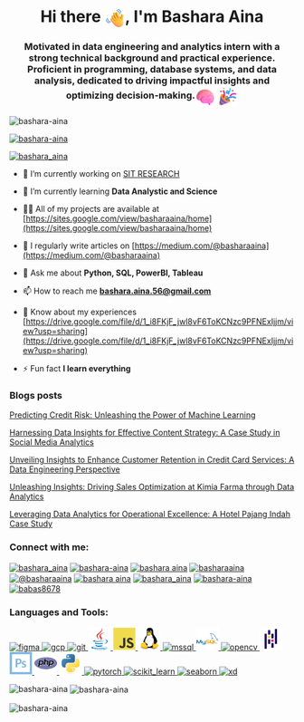 <h1 align="center">Hi there <img align=center src="Resources/Hand.png" alt="Waving Hand" width="36" height="36" />, I'm Bashara Aina</h1>
<h3 align="center">Motivated in data engineering and analytics intern with a strong technical background and practical experience. Proficient in programming, database systems, and data analysis, dedicated to driving impactful insights and optimizing decision-making.<img align=center src="Resources/Brain.png" alt="Brain" width="36" height="36" /> <img align=center src="Resources/Confetti.png" alt="Party Popper" width="36" height="36"/></h3> 

<p align="left"> <img src="https://komarev.com/ghpvc/?username=bashara-aina&label=Profile%20views&color=0e75b6&style=flat" alt="bashara-aina" /> </p>

<p align="left"> <a href="https://github.com/ryo-ma/github-profile-trophy"><img src="https://github-profile-trophy.vercel.app/?username=bashara-aina" alt="bashara-aina" /></a> </p>

<p align="left"> <a href="https://twitter.com/bashara_aina" target="blank"><img src="https://img.shields.io/twitter/follow/bashara_aina?logo=twitter&style=for-the-badge" alt="bashara_aina" /></a> </p>

- 🔭 I’m currently working on [SIT RESEARCH](https://github.com/Bashara-aina/SIT_Research)

- 🌱 I’m currently learning **Data Analystic and Science**

- 👨‍💻 All of my projects are available at [https://sites.google.com/view/basharaaina/home](https://sites.google.com/view/basharaaina/home)

- 📝 I regularly write articles on [https://medium.com/@basharaaina](https://medium.com/@basharaaina)

- 💬 Ask me about **Python, SQL, PowerBI, Tableau**

- 📫 How to reach me **bashara.aina.56@gmail.com**

- 📄 Know about my experiences [https://drive.google.com/file/d/1_i8FKjF_jwl8vF6ToKCNzc9PFNExIjjm/view?usp=sharing](https://drive.google.com/file/d/1_i8FKjF_jwl8vF6ToKCNzc9PFNExIjjm/view?usp=sharing)

- ⚡ Fun fact **I learn everything**

### Blogs posts
<!-- BLOG-POST-LIST:START -->
<a href="https://medium.com/@basharaaina/predicting-credit-risk-unleashing-the-power-of-machine-learning-dd8a47ba691b">Predicting Credit Risk: Unleashing the Power of Machine Learning</a><br>

<a href="https://medium.com/@basharaaina/harnessing-data-insights-for-effective-content-strategy-a-case-study-in-social-media-analytics-20b39f3f2411">Harnessing Data Insights for Effective Content Strategy: A Case Study in Social Media Analytics</a><br>

<a href="https://medium.com/@basharaaina/unveiling-insights-to-enhance-customer-retention-in-credit-card-services-a-data-engineering-deb2c818477f">Unveiling Insights to Enhance Customer Retention in Credit Card Services: A Data Engineering Perspective
</a><br>

<a href="https://medium.com/@basharaaina/unleashing-insights-driving-sales-optimization-at-kimia-farma-through-data-analytics-4b5c4ec86396">Unleashing Insights: Driving Sales Optimization at Kimia Farma through Data Analytics
</a><br>

<a href="(https://medium.com/@basharaaina/leveraging-data-analytics-for-operational-excellence-a-hotel-pajang-indah-case-study-f4e87f79cedb)">Leveraging Data Analytics for Operational Excellence: A Hotel Pajang Indah Case Study</a><br>
<!-- BLOG-POST-LIST:END -->

<h3 align="left">Connect with me:</h3>
<p align="left">
<a href="https://twitter.com/bashara_aina" target="blank"><img align="center" src="https://raw.githubusercontent.com/rahuldkjain/github-profile-readme-generator/master/src/images/icons/Social/twitter.svg" alt="bashara_aina" height="30" width="40" /></a>
<a href="https://linkedin.com/in/bashara-aina" target="blank"><img align="center" src="https://raw.githubusercontent.com/rahuldkjain/github-profile-readme-generator/master/src/images/icons/Social/linked-in-alt.svg" alt="bashara-aina" height="30" width="40" /></a>
<a href="https://fb.com/bashara aina" target="blank"><img align="center" src="https://raw.githubusercontent.com/rahuldkjain/github-profile-readme-generator/master/src/images/icons/Social/facebook.svg" alt="bashara aina" height="30" width="40" /></a>
<a href="https://instagram.com/basharaaina" target="blank"><img align="center" src="https://raw.githubusercontent.com/rahuldkjain/github-profile-readme-generator/master/src/images/icons/Social/instagram.svg" alt="basharaaina" height="30" width="40" /></a>
<a href="https://medium.com/@basharaaina" target="blank"><img align="center" src="https://raw.githubusercontent.com/rahuldkjain/github-profile-readme-generator/master/src/images/icons/Social/medium.svg" alt="@basharaaina" height="30" width="40" /></a>
<a href="https://www.youtube.com/c/bashara aina" target="blank"><img align="center" src="https://raw.githubusercontent.com/rahuldkjain/github-profile-readme-generator/master/src/images/icons/Social/youtube.svg" alt="bashara aina" height="30" width="40" /></a>
<a href="https://www.hackerrank.com/bashara_aina" target="blank"><img align="center" src="https://raw.githubusercontent.com/rahuldkjain/github-profile-readme-generator/master/src/images/icons/Social/hackerrank.svg" alt="bashara_aina" height="30" width="40" /></a>
<a href="https://www.leetcode.com/bashara-aina" target="blank"><img align="center" src="https://raw.githubusercontent.com/rahuldkjain/github-profile-readme-generator/master/src/images/icons/Social/leet-code.svg" alt="bashara-aina" height="30" width="40" /></a>
<a href="https://discord.gg/babas8678" target="blank"><img align="center" src="https://raw.githubusercontent.com/rahuldkjain/github-profile-readme-generator/master/src/images/icons/Social/discord.svg" alt="babas8678" height="30" width="40" /></a>
</p>

<h3 align="left">Languages and Tools:</h3>
<p align="left"> <a href="https://www.figma.com/" target="_blank" rel="noreferrer"> <img src="https://www.vectorlogo.zone/logos/figma/figma-icon.svg" alt="figma" width="40" height="40"/> </a> <a href="https://cloud.google.com" target="_blank" rel="noreferrer"> <img src="https://www.vectorlogo.zone/logos/google_cloud/google_cloud-icon.svg" alt="gcp" width="40" height="40"/> </a> <a href="https://git-scm.com/" target="_blank" rel="noreferrer"> <img src="https://www.vectorlogo.zone/logos/git-scm/git-scm-icon.svg" alt="git" width="40" height="40"/> </a> <a href="https://www.java.com" target="_blank" rel="noreferrer"> <img src="https://raw.githubusercontent.com/devicons/devicon/master/icons/java/java-original.svg" alt="java" width="40" height="40"/> </a> <a href="https://developer.mozilla.org/en-US/docs/Web/JavaScript" target="_blank" rel="noreferrer"> <img src="https://raw.githubusercontent.com/devicons/devicon/master/icons/javascript/javascript-original.svg" alt="javascript" width="40" height="40"/> </a> <a href="https://www.linux.org/" target="_blank" rel="noreferrer"> <img src="https://raw.githubusercontent.com/devicons/devicon/master/icons/linux/linux-original.svg" alt="linux" width="40" height="40"/> </a> <a href="https://www.microsoft.com/en-us/sql-server" target="_blank" rel="noreferrer"> <img src="https://www.svgrepo.com/show/303229/microsoft-sql-server-logo.svg" alt="mssql" width="40" height="40"/> </a> <a href="https://www.mysql.com/" target="_blank" rel="noreferrer"> <img src="https://raw.githubusercontent.com/devicons/devicon/master/icons/mysql/mysql-original-wordmark.svg" alt="mysql" width="40" height="40"/> </a> <a href="https://opencv.org/" target="_blank" rel="noreferrer"> <img src="https://www.vectorlogo.zone/logos/opencv/opencv-icon.svg" alt="opencv" width="40" height="40"/> </a> <a href="https://pandas.pydata.org/" target="_blank" rel="noreferrer"> <img src="https://raw.githubusercontent.com/devicons/devicon/2ae2a900d2f041da66e950e4d48052658d850630/icons/pandas/pandas-original.svg" alt="pandas" width="40" height="40"/> </a> <a href="https://www.photoshop.com/en" target="_blank" rel="noreferrer"> <img src="https://raw.githubusercontent.com/devicons/devicon/master/icons/photoshop/photoshop-line.svg" alt="photoshop" width="40" height="40"/> </a> <a href="https://www.php.net" target="_blank" rel="noreferrer"> <img src="https://raw.githubusercontent.com/devicons/devicon/master/icons/php/php-original.svg" alt="php" width="40" height="40"/> </a> <a href="https://www.python.org" target="_blank" rel="noreferrer"> <img src="https://raw.githubusercontent.com/devicons/devicon/master/icons/python/python-original.svg" alt="python" width="40" height="40"/> </a> <a href="https://pytorch.org/" target="_blank" rel="noreferrer"> <img src="https://www.vectorlogo.zone/logos/pytorch/pytorch-icon.svg" alt="pytorch" width="40" height="40"/> </a> <a href="https://scikit-learn.org/" target="_blank" rel="noreferrer"> <img src="https://upload.wikimedia.org/wikipedia/commons/0/05/Scikit_learn_logo_small.svg" alt="scikit_learn" width="40" height="40"/> </a> <a href="https://seaborn.pydata.org/" target="_blank" rel="noreferrer"> <img src="https://seaborn.pydata.org/_images/logo-mark-lightbg.svg" alt="seaborn" width="40" height="40"/> </a> <a href="https://www.adobe.com/products/xd.html" target="_blank" rel="noreferrer"> <img src="https://cdn.worldvectorlogo.com/logos/adobe-xd.svg" alt="xd" width="40" height="40"/> </a> </p>

<p><img align="left" src="https://github-readme-stats.vercel.app/api/top-langs?username=bashara-aina&show_icons=true&locale=en&layout=compact" alt="bashara-aina" /></p>

<p>&nbsp;<img align="center" src="https://github-readme-stats.vercel.app/api?username=bashara-aina&show_icons=true&locale=en" alt="bashara-aina" /></p>

<p><img align="center" src="https://github-readme-streak-stats.herokuapp.com/?user=bashara-aina&" alt="bashara-aina" /></p>

